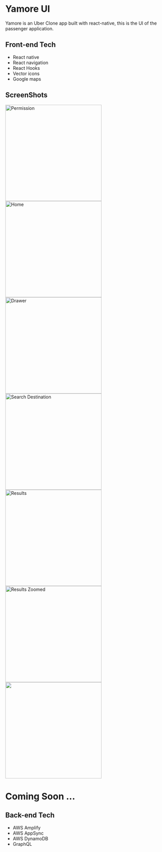 # Yamore UI
Yamore is an Uber Clone app built with react-native, this is the UI of the passenger application.

## Front-end Tech
* React native
* React navigation
* React Hooks
* Vector icons
* Google maps
  
## ScreenShots
<p float="left">
<img src="./src/assets/gitScreenshots/0Permission.jpg" alt="Permission" width="300px;"/>
<img src="./src/assets/gitScreenshots/1Home.jpg" alt="Home" width="300px;"/>
<img src="./src/assets/gitScreenshots/2Drawer.jpg" alt="Drawer" width="300px;"/>
<img src="./src/assets/gitScreenshots/3-SearchDestination.jpg" alt="Search Destination" width="300px;"/>
<img src="./src/assets/gitScreenshots/4-Results.jpg" alt="Results" width="300px;"/>
<img src="./src/assets/gitScreenshots/5-ResultsZoomed.jpg" alt="Results Zoomed" width="300px;"/>
<img src="./src/assets/gitScreenshots/PresentationGif.gif" width="300px;"/>
</p>

# Coming Soon ...
## Back-end Tech
* AWS Amplify
* AWS AppSync
* AWS DynamoDB
* GraphQL